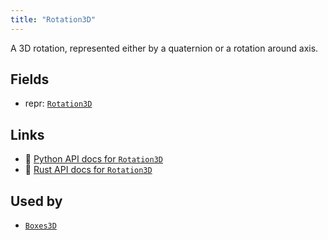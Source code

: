 ```yaml
---
title: "Rotation3D"
---
```


A 3D rotation, represented either by a quaternion or a rotation around axis.

## Fields

* repr: [`Rotation3D`](../datatypes/rotation3d.md)

## Links
 * 🐍 [Python API docs for `Rotation3D`](https://ref.rerun.io/docs/python/stable/common/components#rerun.components.Rotation3D)
 * 🦀 [Rust API docs for `Rotation3D`](https://docs.rs/rerun/latest/rerun/components/struct.Rotation3D.html)


## Used by

* [`Boxes3D`](../archetypes/boxes3d.md)
